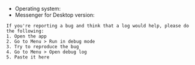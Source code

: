 * Operating system:
* Messenger for Desktop version:

```
If you're reporting a bug and think that a log would help, please do the following:
1. Open the app
2. Go to Menu > Run in debug mode
3. Try to reproduce the bug
4. Go to Menu > Open debug log
5. Paste it here
```
